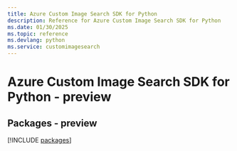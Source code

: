 ```yaml
---
title: Azure Custom Image Search SDK for Python
description: Reference for Azure Custom Image Search SDK for Python
ms.date: 01/30/2025
ms.topic: reference
ms.devlang: python
ms.service: customimagesearch
---
```

# Azure Custom Image Search SDK for Python - preview
## Packages - preview
[!INCLUDE [packages](custom-image-search-index.md)]